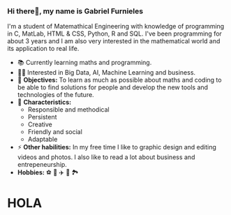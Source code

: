### Hi there👋, my name is Gabriel Furnieles

I'm a student of Matemathical Engineering with knowledge of programming in C, MatLab, HTML & CSS, Python, R and SQL. I've been programming for about 3 years and I am also very interested in the mathematical world and its application to real life.

- 📚 Currently learning maths and programming.
- 🙋‍♂️ Interested in Big Data, AI, Machine Learning and business.
- 🎯 **Objectives:** To learn as much as possible about maths and coding to be able to find solutions for people and develop the new tools and technologies of the future. 
- 🌱 **Characteristics:** 
    - Responsible and methodical 
    - Persistent
    - Creative
    - Friendly and social
    - Adaptable
- ⚡ **Other habilities:** In my free time I like to graphic design and editing videos and photos. I also like to read a lot about business and entrepeneurship.
- **Hobbies:** ⚽ 🎨 ✈️ 📖 🏞️
 
<h1>HOLA</h1>
